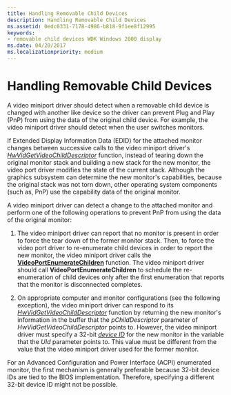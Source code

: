 ```yaml
---
title: Handling Removable Child Devices
description: Handling Removable Child Devices
ms.assetid: 0edc0331-7178-4986-b818-9f1ee8f12995
keywords:
- removable child devices WDK Windows 2000 display
ms.date: 04/20/2017
ms.localizationpriority: medium
---
```


# Handling Removable Child Devices


A video miniport driver should detect when a removable child device is changed with another like device so the driver can prevent Plug and Play (PnP) from using the data of the original child device. For example, the video miniport driver should detect when the user switches monitors.

If Extended Display Information Data (EDID) for the attached monitor changes between successive calls to the video miniport driver's [*HwVidGetVideoChildDescriptor*](https://msdn.microsoft.com/library/windows/hardware/ff567341) function, instead of tearing down the original monitor stack and building a new stack for the new monitor, the video port driver modifies the state of the current stack. Although the graphics subsystem can determine the new monitor's capabilities, because the original stack was not torn down, other operating system components (such as, PnP) use the capability data of the original monitor.

A video miniport driver can detect a change to the attached monitor and perform one of the following operations to prevent PnP from using the data of the original monitor:

1.  The video miniport driver can report that no monitor is present in order to force the tear down of the former monitor stack. Then, to force the video port driver to re-enumerate child devices in order to report the new monitor, the video miniport driver calls the [**VideoPortEnumerateChildren**](https://msdn.microsoft.com/library/windows/hardware/ff570297) function. The video miniport driver should call **VideoPortEnumerateChildren** to schedule the re-enumeration of child devices only after the first enumeration that reports that the monitor is disconnected completes.

2.  On appropriate computer and monitor configurations (see the following exception), the video miniport driver can respond to its [*HwVidGetVideoChildDescriptor*](https://msdn.microsoft.com/library/windows/hardware/ff567341) function by returning the new monitor's information in the buffer that the *pChildDescriptor* parameter of *HwVidGetVideoChildDescriptor* points to. However, the video miniport driver must specify a 32-bit [*device ID*](https://msdn.microsoft.com/library/windows/hardware/ff556277#wdkgloss-device-id) for the new monitor in the variable that the *UId* parameter points to. This value must be different from the value that the video miniport driver used for the former monitor.

For an Advanced Configuration and Power Interface (ACPI) enumerated monitor, the first mechanism is generally preferable because 32-bit device IDs are tied to the BIOS implementation. Therefore, specifying a different 32-bit device ID might not be possible.

 

 





